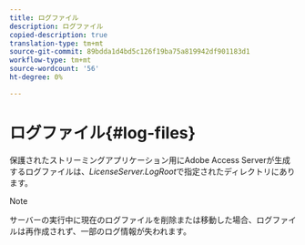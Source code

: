 ```yaml
---
title: ログファイル
description: ログファイル
copied-description: true
translation-type: tm+mt
source-git-commit: 89bdda1d4bd5c126f19ba75a819942df901183d1
workflow-type: tm+mt
source-wordcount: '56'
ht-degree: 0%

---
```



# ログファイル{#log-files}

保護されたストリーミングアプリケーション用にAdobe Access Serverが生成するログファイルは、*LicenseServer.LogRoot*&#x200B;で指定されたディレクトリにあります。

>[!NOTE]
>
>サーバーの実行中に現在のログファイルを削除または移動した場合、ログファイルは再作成されず、一部のログ情報が失われます。

